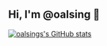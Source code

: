 ## Hi, I'm @oalsing 👋

[![oalsings's GitHub stats](https://github-readme-stats-flax-pi-60.vercel.app/api?username=oalsing&theme=dark&show_icons=true)](https://github.com/anuraghazra/github-readme-stats)

<!--
**oalsing/oalsing** is a ✨ _special_ ✨ repository because its `README.md` (this file) appears on your GitHub profile.

Here are some ideas to get you started:

- 🔭 I’m currently working on ...
- 🌱 I’m currently learning ...
- 👯 I’m looking to collaborate on ...
- 🤔 I’m looking for help with ...
- 💬 Ask me about ...
- 📫 How to reach me: ...
- 😄 Pronouns: ...
- ⚡ Fun fact: ...
-->
